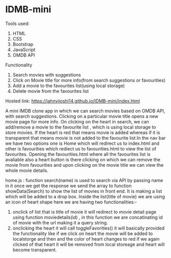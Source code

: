 # IDMB-mini

Tools used:
1. HTML
2. CSS
3. Bootstrap
4. JavaScript
5. OMDB API


Functionality
1. Search movies with suggestions
2. Click on Movie title for more info(from search suggestions or favourities)
3. Add a movie to the favourites list(using local storage)
4. Delete movie from the favourites list

Hosted link: https://jahnvijoshi14.github.io/IDMB-mini/index.html

A mini IMDB clone app in which we can search movies based on OMDB API, with search suggestions. Clicking on a particular movie title opens a new movie page for more info. On clicking on the heart in search, we can add/remove a movie to the favourite list , which is using local storage to store movies. If the heart is red that means movie is added whereas if it is transparent that means movie is not added to the favourite list.In the nav bar we have two options one is Home which will redirect us to index.html and other is favourities which rediect us to favourities.html to view the list of favourites. Opening the favourities.html where all the favourites list is avaliable also a heart button is there clicking on which we can remove the movie from favourities and upon clicking on the movie title we can view the whole movie details.


home.js :
function search(name) is used to search via API by passing name in it once we get the response we send the array to function showData(Search) to show the list of movies in front end. It is making a list which will be added to a drop box. Inside the list(title of movie) we are using an icon of heart shape here we are having two functionalities:-

1. onclick of list that is title of movie it will redirect to movie detail page using function moviedetails(id) , in this function we are concatinating id of movie with the url making it a query string.
2. onclicking the heart it will call toggleFavorities() it will basically provided the functionality like if we click on heart the movie will be added to localstorge and then and the color of heart changes to red if we again clicked of that heart it will be removed from local storeage and heart will become transparent.



